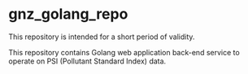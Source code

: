 # gnz_golang_repo

This repository is intended for a short period of validity. 

This repository contains Golang web application back-end service to operate on PSI (Pollutant Standard Index) data.

